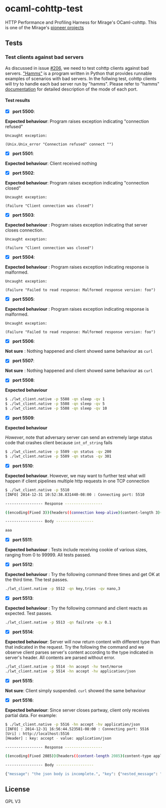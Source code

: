 ocaml-cohttp-test
=================

HTTP Performance and Profiling Harness for Mirage's OCaml-cohttp.
This is one of the Mirage's [pioneer
projects](https://github.com/mirage/mirage-www/wiki/Pioneer-Projects)

## Tests

### Test clients against bad servers

As discussed in issue [#206](https://github.com/mirage/ocaml-cohttp/issues/206), we
need to test cohttp clients against bad servers.
["Hamms"](https://github.com/kevinburke/hamms)
is a program written in Python that provides runnable examples of scenarios
with bad servers. In the follwing test, cohttp clients will try to
handle each bad server run by "hamms". Please refer to "hamms"
[documentation](https://github.com/kevinburke/hamms)
for detailed description of the mode of each port.

#### Test results

- [x] **port 5500**:

**Expected behaviour**: Program raises exception indicating "connection refused"

````
Uncaught exception:

(Unix.Unix_error "Connection refused" connect "")
````

- [x] **port 5501**:

**Expected behaviour**: Client received nothing

- [x] **port 5502**:

**Expected behaviour**: Program raises exception indicating
"connection closed"

````
Uncaught exception:

(Failure "Client connection was closed")
````

- [x] **port 5503**:

**Expected behaviour** : Program raises exception indicating that
server closes connection.

````
Uncaught exception:

(Failure "Client connection was closed")
````

- [x] **port 5504**:

**Expected behaviour** : Program raises exception
indicating response is malformed.

````
Uncaught exception:

(Failure "Failed to read response: Malformed response version: foo")
````

- [x] **port 5505**:

**Expected behaviour** : Program raises exception indicating response is malformed.

````
Uncaught exception:

(Failure "Failed to read response: Malformed response version: foo")
````

- [x] **port 5506**:

**Not sure** : Nothing happened and client showed same behaviour as ``curl``

- [x] **port 5507**:

**Not sure** : Nothing happened and client showed same behaviour as ``curl``

- [x] **port 5508**:

**Expected behaviour**

````Bash
$ ./lwt_client.native -p 5508 -qn sleep -qv 1
$ ./lwt_client.native -p 5508 -qn sleep -qv 5
$ ./lwt_client.native -p 5508 -qn sleep -qv 10
````

- [x] **port 5509**:

**Expected behaviour**

_However_, note that adversary server can send an extremely large
 status code that crashes client because ``int_of_string`` fails

````Bash
$ ./lwt_client.native -p 5509 -qn status -qv 200
$ ./lwt_client.native -p 5509 -qn status -qv 301
````

- [x] **port 5510**:

**Expected behaviour**. However, we may want to further
test what will happen if client pipelines multiple http
requests in one TCP connection

````Bash
$ ./lwt_client.native -p 5510
[INFO] 2014-12-31 10:52:38.831440-08:00 : Connecting port: 5510

----------------- Response -----------------

((encoding(Fixed 3))(headers((connection keep-alive)(content-length 3)(content-type text/plain)(server Hamms/1.3)))(version HTTP_1_1)(status OK)(flush false))

----------------- Body -----------------

aaa
````

- [x] **port 5511**:

**Expected behaviour** : Tests include receiving cookie of various sizes, ranging from 0 to 99999. All tests passed.

- [x] **port 5512**:

**Expected behaviour** : Try the following command three times and get OK at the third time.
The test passes.
````Bash
./lwt_client.native -p 5512 -qn key,tries -qv nano,3
````

- [x] **port 5513**:

**Expected behaviour** : Try the following command and client reacts as expected. Test passes.

````Bash
./lwt_client.native -p 5513 -qn failrate -qv 0.1
````

- [x] **port 5514**:

**Expected behaviour**: Server will now return content with
different type than that indicated in the request. Try the
following the command and we observe client parses server's
content according to the type indicated in server's header.
All contents are parsed without error.


````Bash
./lwt_client.native -p 5514 -hn accept -hv text/morse
./lwt_client.native -p 5514 -hn accept -hv application/json
````
- [x] **port 5515**:

**Not sure**: Client simply suspended. ``curl`` showed the same
behaviour

- [x] **port 5516**:

**Expected behaviour**: Since server closes partway, client
only receives partial data. For example:

````Bash
$ ./lwt_client.native -p 5516 -hn accept -hv application/json
[INFO] : 2014-12-31 16:56:44.523581-08:00 : Connecting port: 5516
[Uri] : http://localhost:5516
[Header] : key: accept - value: application/json

----------------- Response -----------------

((encoding(Fixed 2085))(headers((content-length 2085)(content-type application/json)))(version HTTP_1_1)(status OK)(flush false))

----------------- Body -----------------

{"message": "the json body is incomplete.", "key": {"nested_message": "blah blah blah
````

## License
GPL V3
